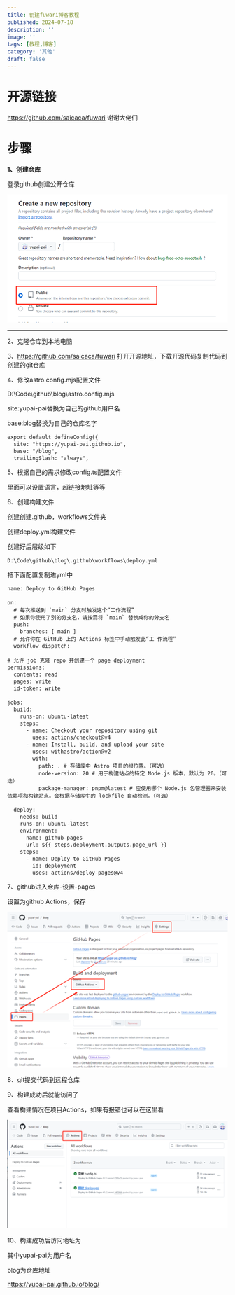 ```yaml
---
title: 创建fuwari博客教程
published: 2024-07-18
description: ''
image: ''
tags: [教程,博客]
category: '其他'
draft: false 
---
```




# 开源链接

https://github.com/saicaca/fuwari    谢谢大佬们





# 步骤

**1、创建仓库**

登录github创建公开仓库

![image-20240718213155361](image-20240718213155361.png)

---



2、克隆仓库到本地电脑





3、https://github.com/saicaca/fuwari  打开开源地址，下载开源代码复制代码到创建的git仓库





4、修改astro.config.mjs配置文件

‪D:\Code\github\blog\astro.config.mjs

site:yupai-pai替换为自己的github用户名

base:blog替换为自己的仓库名字

```
export default defineConfig({
  site: "https://yupai-pai.github.io",
  base: "/blog",
  trailingSlash: "always",
```





5、根据自己的需求修改config.ts配置文件

里面可以设置语言，超链接地址等等



6、创建构建文件

创建创建.github，workflows文件夹

创建deploy.yml构建文件

创建好后层级如下

```
‪D:\Code\github\blog\.github\workflows\deploy.yml
```

把下面配置复制进yml中

```
name: Deploy to GitHub Pages

on:
  # 每次推送到 `main` 分支时触发这个“工作流程”
  # 如果你使用了别的分支名，请按需将 `main` 替换成你的分支名
  push:
    branches: [ main ]
  # 允许你在 GitHub 上的 Actions 标签中手动触发此“工 作流程”
  workflow_dispatch:

# 允许 job 克隆 repo 并创建一个 page deployment
permissions:
  contents: read
  pages: write
  id-token: write

jobs:
  build:
    runs-on: ubuntu-latest
    steps:
      - name: Checkout your repository using git
        uses: actions/checkout@v4
      - name: Install, build, and upload your site
        uses: withastro/action@v2
        with:
          path: . # 存储库中 Astro 项目的根位置。（可选）
          node-version: 20 # 用于构建站点的特定 Node.js 版本，默认为 20。（可选）
          package-manager: pnpm@latest # 应使用哪个 Node.js 包管理器来安装依赖项和构建站点。会根据存储库中的 lockfile 自动检测。（可选）

  deploy:
    needs: build
    runs-on: ubuntu-latest
    environment:
      name: github-pages
      url: ${{ steps.deployment.outputs.page_url }}
    steps:
      - name: Deploy to GitHub Pages
        id: deployment
        uses: actions/deploy-pages@v4
```





7、github进入仓库-设置-pages

设置为github Actions，保存

![image-20240718221800156](image-20240718221800156.png)



8、git提交代码到远程仓库





9、构建成功后就能访问了

查看构建情况在项目Actions，如果有报错也可以在这里看

![image-20240718221944103](image-20240718221944103.png)





10、构建成功后访问地址为

其中yupai-pai为用户名

blog为仓库地址

https://yupai-pai.github.io/blog/

